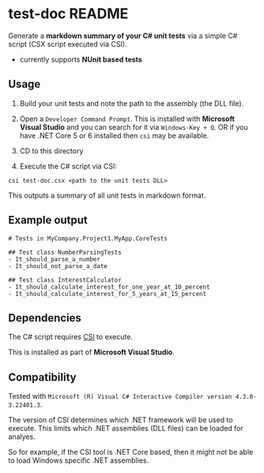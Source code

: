 # test-doc README

Generate a **markdown summary of your C# unit tests** via a simple C# script (CSX script executed via CSI).

- currently supports **NUnit based tests**

## Usage

1. Build your unit tests and note the path to the assembly (the DLL file).

2. Open a `Developer Command Prompt`. This is installed with **Microsoft Visual Studio** and you can search for it via `Windows-Key + Q`. OR if you have .NET Core 5 or 6 installed then `csi` may be available.

3. CD to this directory

4. Execute the C# script via CSI:

`csi test-doc.csx <path to the unit tests DLL>`

This outputs a summary of all unit tests in markdown format.

## Example output

```
# Tests in MyCompany.Project1.MyApp.CoreTests

## Test class NumberParsingTests
- It_should_parse_a_number
- It_should_not_parse_a_date

## Test class InterestCalculator
- It_should_calculate_interest_for_one_year_at_10_percent
- It_should_calculate_interest_for_5_years_at_15_percent
```

## Dependencies

The C# script requires [CSI](https://learn.microsoft.com/en-us/archive/msdn-magazine/2016/january/essential-net-csharp-scripting) to execute.

This is installed as part of **Microsoft Visual Studio**.

## Compatibility

Tested with `Microsoft (R) Visual C# Interactive Compiler version 4.3.0-3.22401.3`.

The version of CSI determines which .NET framework will be used to execute. This limits which .NET assemblies (DLL files) can be loaded for analyes.

So for example, if the CSI tool is .NET Core based, then it might not be able to load Windows specific .NET assemblies.
